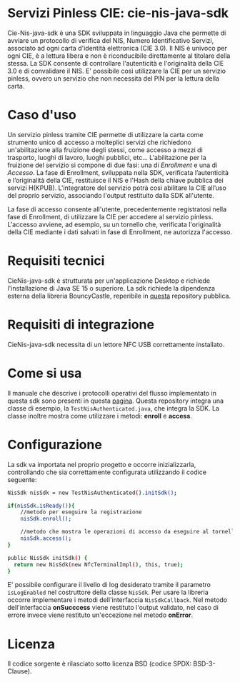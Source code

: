 # Servizi Pinless CIE: cie-nis-java-sdk
Cie-Nis-java-sdk è una SDK sviluppata in linguaggio Java che permette di avviare un protocollo di verifica del NIS, Numero Identificativo Servizi, associato ad ogni carta d'identità elettronica (CIE 3.0). Il NIS è univoco per ogni CIE, è a lettura libera e non è riconducibile direttamente al titolare della stessa. La SDK consente di controllare l'autenticità e l'originalità della CIE 3.0 e di convalidare il NIS. E' possibile così utilizzare la CIE per un servizio pinless, ovvero un servizio che non necessita del PIN per la lettura della carta.

# Caso d'uso
Un servizio pinless tramite CIE permette di utilizzare la carta come strumento unico di accesso a molteplici servizi che richiedono un'abilitazione alla fruizione degli stessi, come accesso a mezzi di trasporto, luoghi di lavoro, luoghi pubblici, etc...
L'abilitazione per la fruizione del servizio si compone di due fasi: una di *Enrollment* e una di *Accesso*.
La fase di Enrollment, sviluppata nella SDK, verificata l’autenticità e l’originalità della CIE, restituisce il NIS e l'Hash della chiave pubblica dei servizi H(KPUB). L'integratore del servizio potrà così abilitare la CIE all’uso del proprio servizio, associando l'output restituito dalla SDK all'utente.

La fase di accesso consente all'utente, precedentemente registratosi nella fase di Enrollment, di utilizzare la CIE per accedere al servizio pinless. L'accesso avviene, ad esempio, su un tornello che, verificata l'originalità della CIE mediante i dati salvati in fase di Enrollment, ne autorizza l'accesso.

# Requisiti tecnici
CieNis-java-sdk è strutturata per un'applicazione Desktop e richiede l'installazione di Java SE 15 o superiore. La sdk richiede la dipendenza esterna della libreria BouncyCastle, reperibile in [questa](https://mvnrepository.com/artifact/org.bouncycastle/bcprov-jdk15on/1.64) repository pubblica.

# Requisiti di integrazione
CieNis-java-sdk necessita di un lettore NFC USB correttamente installato.

# Come si usa
Il manuale che descrive i protocolli operativi del flusso implementato in questa sdk sono presenti in questa [pagina](https://docs.italia.it/italia/cie/cie-accessi-pinless-manuale-docs/it/stabile/index.html). Questa repository integra una classe di esempio, la `TestNisAuthenticated.java`, che integra la SDK. La classe inoltre mostra come utilizzare i metodi: **enroll** e **access**.

# Configurazione
La sdk va importata nel proprio progetto e occorre inizializzarla, controllando che sia correttamente configurata utilizzando il codice seguente:
```sh
NisSdk nisSdk = new TestNisAuthenticated().initSdk();

if(nisSdk.isReady()){
    //metodo per eseguire la registrazione
    nisSdk.enroll();

    //metodo che mostra le operazioni di accesso da eseguire al tornello
    nisSdk.access();
}

public NisSdk initSdk() {
  return new NisSdk(new NfcTerminalImpl(), this, true);
}
```
E' possibile configurare il livello di log desiderato tramite il parametro `isLogEnabled` nel costruttore della classe `NisSdk`.
Per usare la libreria occorre implementare i metodi dell'interfaccia `NisSdkCallback`. Nel metodo dell'interfaccia **onSucccess** viene restituto l'output validato, nel caso di errore invece viene restituto un'eccezione nel metodo **onError**.

# Licenza
Il codice sorgente è rilasciato sotto licenza BSD (codice SPDX: BSD-3-Clause).
